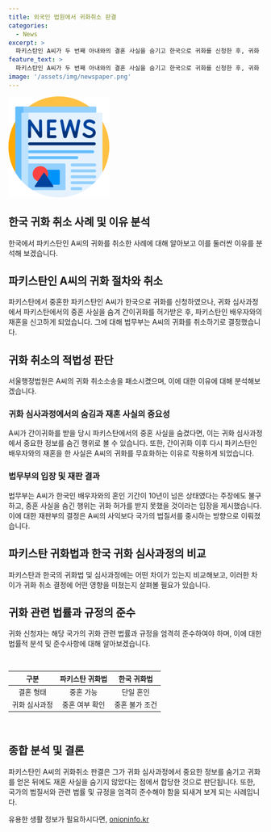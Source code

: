 ```yaml
---
title: 외국인 법원에서 귀화취소 판결
categories:
  - News
excerpt: >
  파키스탄인 A씨가 두 번째 아내와의 결혼 사실을 숨기고 한국으로 귀화를 신청한 후, 귀화 허가를 받았으나 법무부에 의해 귀화 취소 처분을 받은 사건이 법정에서 패소됐다. A씨는 중혼 사실을 숨기면서 귀화 허가를 받았지만 재판부는 법무부가 이를 알았다면 허가하지 않았을 것이라며 판결했다. 또한, 한국 혼인제도를 공유하며 A씨의 사익보다 국가의 공익이 우선된다는 입장을 강조했다.
feature_text: >
  파키스탄인 A씨가 두 번째 아내와의 결혼 사실을 숨기고 한국으로 귀화를 신청한 후, 귀화 허가를 받았으나 법무부에 의해 귀화 취소 처분을 받은 사건이 법정에서 패소됐다. A씨는 중혼 사실을 숨기면서 귀화 허가를 받았지만 재판부는 법무부가 이를 알았다면 허가하지 않았을 것이라며 판결했다. 또한, 한국 혼인제도를 공유하며 A씨의 사익보다 국가의 공익이 우선된다는 입장을 강조했다.
image: '/assets/img/newspaper.png'
---
```


<p><img src="/assets/img/newspaper.png" alt="kimp 속보" /></p>

<h2>한국 귀화 취소 사례 및 이유 분석</h2>

<p data-ke-size="size16">한국에서 파키스탄인 A씨의 귀화를 취소한 사례에 대해 알아보고 이를 둘러싼 이유를 분석해 보겠습니다.</p>

<h2 data-ke-size="size26">파키스탄인 A씨의 귀화 절차와 취소</h2>

<p data-ke-size="size16">파키스탄에서 중혼한 파키스탄인 A씨가 한국으로 귀화를 신청하였으나, 귀화 심사과정에서 파키스탄에서의 중혼 사실을 숨겨 간이귀화를 허가받은 후, 파키스탄인 배우자와의 재혼을 신고하게 되었습니다. 그에 대해 법무부는 A씨의 귀화를 취소하기로 결정했습니다.</p>

<h2 data-ke-size="size26">귀화 취소의 적법성 판단</h2>

<p data-ke-size="size16">서울행정법원은 A씨의 귀화 취소소송을 패소시켰으며, 이에 대한 이유에 대해 분석해보겠습니다.</p>

<h3>귀화 심사과정에서의 숨김과 재혼 사실의 중요성</h3>

<p data-ke-size="size16">A씨가 간이귀화를 받을 당시 파키스탄에서의 중혼 사실을 숨겼다면, 이는 귀화 심사과정에서 중요한 정보를 숨긴 행위로 볼 수 있습니다. 또한, 간이귀화 이후 다시 파키스탄인 배우자와의 재혼을 한 사실은 A씨의 귀화를 무효화하는 이유로 작용하게 되었습니다.</p>

<h3>법무부의 입장 및 재판 결과</h3>

<p data-ke-size="size16">법무부는 A씨가 한국인 배우자와의 혼인 기간이 10년이 넘은 상태였다는 주장에도 불구하고, 중혼 사실을 숨긴 행위는 귀화 허가를 받지 못했을 것이라는 입장을 제시했습니다. 이에 대한 재판부의 결정은 A씨의 사익보다 국가의 법질서를 중시하는 방향으로 이뤄졌습니다.</p>

<h2 data-ke-size="size26">파키스탄 귀화법과 한국 귀화 심사과정의 비교</h2>

<p data-ke-size="size16">파키스탄과 한국의 귀화법 및 심사과정에는 어떤 차이가 있는지 비교해보고, 이러한 차이가 귀화 취소 결정에 어떤 영향을 미쳤는지 살펴볼 필요가 있습니다.</p>

<h2 data-ke-size="size26">귀화 관련 법률과 규정의 준수</h2>

<p data-ke-size="size16">귀화 신청자는 해당 국가의 귀화 관련 법률과 규정을 엄격히 준수하여야 하며, 이에 대한 법률적 분석 및 준수사항에 대해 알아보겠습니다.</p>

<p data-ke-size="size16">&nbsp;</p>

<table>
    <thead>
        <tr>
            <th style="text-align: center;">구분</th>
            <th style="text-align: center;">파키스탄 귀화법</th>
            <th style="text-align: center;">한국 귀화법</th>
        </tr>
    </thead>
    <tbody>
        <tr>
            <td style="text-align: center;">결혼 형태</td>
            <td style="text-align: center;">중혼 가능</td>
            <td style="text-align: center;">단일 혼인</td>
        </tr>
        <tr>
            <td style="text-align: center;">귀화 심사과정</td>
            <td style="text-align: center;">중혼 여부 확인</td>
            <td style="text-align: center;">중혼 불가 조건</td>
        </tr>
    </tbody>
</table>

<p data-ke-size="size16">&nbsp;</p>

<h2 data-ke-size="size26">종합 분석 및 결론</h2>

<p data-ke-size="size16">파키스탄인 A씨의 귀화취소 판결은 그가 귀화 심사과정에서 중요한 정보를 숨기고 귀화를 얻은 뒤에도 재혼 사실을 숨기지 않았다는 점에서 합당한 것으로 판단됩니다. 또한, 국가의 법질서와 관련 법률 및 규정을 엄격히 준수해야 함을 되새겨 보게 되는 사례입니다.</p>
유용한 생활 정보가 필요하시다면, <a href="https://onioninfo.kr" rel="dofollow">onioninfo.kr</a>


